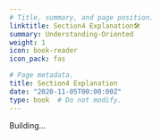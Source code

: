 ```yaml
---
# Title, summary, and page position.
linktitle: Section4 Explanation🛠
summary: Understanding-Oriented
weight: 1
icon: book-reader
icon_pack: fas

# Page metadata.
title: Section4 Explanation
date: "2020-11-05T00:00:00Z"
type: book  # Do not modify.
---
```


Building...

